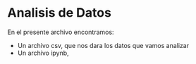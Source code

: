 
# Analisis de Datos

En el presente archivo encontramos:
   - Un archivo csv, que nos dara los datos que vamos analizar
   - Un archivo ipynb, 

